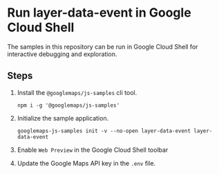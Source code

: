 # Run layer-data-event in Google Cloud Shell

The samples in this repository can be run in Google Cloud Shell for interactive debugging and exploration.

## Steps

1. Install the `@googlemaps/js-samples` cli tool.

    ```
    npm i -g '@googlemaps/js-samples'
    ```
1. Initialize the sample application. 
    ```
    googlemaps-js-samples init -v --no-open layer-data-event layer-data-event
    ```
1. Enable `Web Preview` in the Google Cloud Shell toolbar
1. Update the Google Maps API key in the `.env` file.
